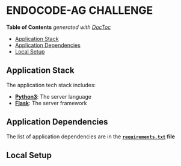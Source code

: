 # ENDOCODE-AG CHALLENGE

<!-- START doctoc generated TOC please keep comment here to allow auto update -->
<!-- DON'T EDIT THIS SECTION, INSTEAD RE-RUN doctoc TO UPDATE -->
**Table of Contents**  *generated with [DocToc](https://github.com/thlorenz/doctoc)*

- [Application Stack](#application-stack)
- [Application Dependencies](#application-dependencies)
- [Local Setup](#local-setup)

<!-- END doctoc generated TOC please keep comment here to allow auto update -->

## Application Stack

The application tech stack includes:

* **[Python3](https://www.python.org/downloads/)**: The server language
* **[Flask](https://flask.palletsprojects.com/en/1.1.x/)**: The server framework

## Application Dependencies

The list of application dependencies are in the **[`requirements.txt`](requirements.txt) file**

## Local Setup
